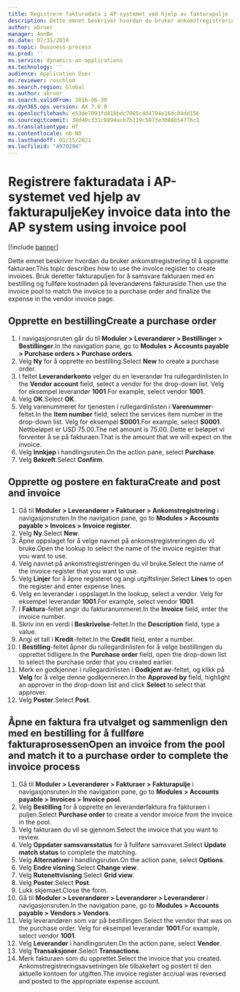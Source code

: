 ```yaml
---
title: Registrere fakturadata i AP-systemet ved hjelp av fakturapulje
description: Dette emnet beskriver hvordan du bruker ankomstregistrering til å opprette fakturaer.
author: abruer
manager: AnnBe
ms.date: 07/31/2019
ms.topic: business-process
ms.prod: ''
ms.service: dynamics-ax-applications
ms.technology: ''
audience: Application User
ms.reviewer: roschlom
ms.search.region: Global
ms.author: abruer
ms.search.validFrom: 2016-06-30
ms.dyn365.ops.version: AX 7.0.0
ms.openlocfilehash: e53de7091fd818bdc7085c404794e16dc84dd156
ms.sourcegitcommit: 38d40c331c8894acb7b119c5073e3088b54776c1
ms.translationtype: HT
ms.contentlocale: nb-NO
ms.lasthandoff: 01/15/2021
ms.locfileid: "4979294"
---
```

# <a name="key-invoice-data-into-the-ap-system-using-invoice-pool"></a><span data-ttu-id="9ebb5-103">Registrere fakturadata i AP-systemet ved hjelp av fakturapulje</span><span class="sxs-lookup"><span data-stu-id="9ebb5-103">Key invoice data into the AP system using invoice pool</span></span>

[!include [banner](../../includes/banner.md)]

<span data-ttu-id="9ebb5-104">Dette emnet beskriver hvordan du bruker ankomstregistrering til å opprette fakturaer.</span><span class="sxs-lookup"><span data-stu-id="9ebb5-104">This topic describes how to use the invoice register to create invoices.</span></span> <span data-ttu-id="9ebb5-105">Bruk deretter fakturapuljen for å samsvare fakturaen med en bestilling og fullføre kostnaden på leverandørens fakturaside.</span><span class="sxs-lookup"><span data-stu-id="9ebb5-105">Then use the invoice pool to match the invoice to a purchase order and finalize the expense in the vendor invoice page.</span></span>


## <a name="create-a-purchase-order"></a><span data-ttu-id="9ebb5-106">Opprette en bestilling</span><span class="sxs-lookup"><span data-stu-id="9ebb5-106">Create a purchase order</span></span>
1. <span data-ttu-id="9ebb5-107">I navigasjonsruten går du til **Moduler > Leverandører > Bestillinger > Bestillinger**.</span><span class="sxs-lookup"><span data-stu-id="9ebb5-107">In the navigation pane, go to **Modules > Accounts payable > Purchase orders > Purchase orders**.</span></span>
2. <span data-ttu-id="9ebb5-108">Velg **Ny** for å opprette en bestilling.</span><span class="sxs-lookup"><span data-stu-id="9ebb5-108">Select **New** to create a purchase order.</span></span>
3. <span data-ttu-id="9ebb5-109">I feltet **Leverandørkonto** velger du en leverandør fra rullegardinlisten.</span><span class="sxs-lookup"><span data-stu-id="9ebb5-109">In the **Vendor account** field, select a vendor for the drop-down list.</span></span> <span data-ttu-id="9ebb5-110">Velg for eksempel leverandør **1001**.</span><span class="sxs-lookup"><span data-stu-id="9ebb5-110">For example, select vendor **1001**.</span></span>
4. <span data-ttu-id="9ebb5-111">Velg **OK**.</span><span class="sxs-lookup"><span data-stu-id="9ebb5-111">Select **OK**.</span></span>
5. <span data-ttu-id="9ebb5-112">Velg varenummeret for tjenesten i rullegardinlisten i **Varenummer**-feltet.</span><span class="sxs-lookup"><span data-stu-id="9ebb5-112">In the **Item number** field, select the services item number in the drop-down list.</span></span> <span data-ttu-id="9ebb5-113">Velg for eksempel **S0001**.</span><span class="sxs-lookup"><span data-stu-id="9ebb5-113">For example, select **S0001**.</span></span> <span data-ttu-id="9ebb5-114">Nettbeløpet er USD 75.00.</span><span class="sxs-lookup"><span data-stu-id="9ebb5-114">The net amount is 75.00.</span></span>  <span data-ttu-id="9ebb5-115">Dette er beløpet vi forventer å se på fakturaen.</span><span class="sxs-lookup"><span data-stu-id="9ebb5-115">That is the amount that we will expect on the invoice.</span></span>  
6. <span data-ttu-id="9ebb5-116">Velg **Innkjøp** i handlingsruten.</span><span class="sxs-lookup"><span data-stu-id="9ebb5-116">On the action pane, select **Purchase**.</span></span>
7. <span data-ttu-id="9ebb5-117">Velg **Bekreft**.</span><span class="sxs-lookup"><span data-stu-id="9ebb5-117">Select **Confirm**.</span></span>

## <a name="create-and-post-and-invoice"></a><span data-ttu-id="9ebb5-118">Opprette og postere en faktura</span><span class="sxs-lookup"><span data-stu-id="9ebb5-118">Create and post and invoice</span></span>
1. <span data-ttu-id="9ebb5-119">Gå til **Moduler > Leverandører > Fakturaer > Ankomstregistrering** i navigasjonsruten.</span><span class="sxs-lookup"><span data-stu-id="9ebb5-119">In the navigation pane, go to **Modules > Accounts payable > Invoices > Invoice register**.</span></span>
2. <span data-ttu-id="9ebb5-120">Velg **Ny**.</span><span class="sxs-lookup"><span data-stu-id="9ebb5-120">Select **New**.</span></span>
3. <span data-ttu-id="9ebb5-121">Åpne oppslaget for å velge navnet på ankomstregistreringen du vil bruke.</span><span class="sxs-lookup"><span data-stu-id="9ebb5-121">Open the lookup to select the name of the invoice register that you want to use.</span></span>
4. <span data-ttu-id="9ebb5-122">Velg navnet på ankomstregistreringen du vil bruke.</span><span class="sxs-lookup"><span data-stu-id="9ebb5-122">Select the name of the invoice register that you want to use.</span></span>
5. <span data-ttu-id="9ebb5-123">Velg **Linjer** for å åpne registeret og angi utgiftslinjer.</span><span class="sxs-lookup"><span data-stu-id="9ebb5-123">Select **Lines** to open the register and enter expense lines.</span></span>
6. <span data-ttu-id="9ebb5-124">Velg en leverandør i oppslaget.</span><span class="sxs-lookup"><span data-stu-id="9ebb5-124">In the lookup, select a vendor.</span></span> <span data-ttu-id="9ebb5-125">Velg for eksempel leverandør **1001**.</span><span class="sxs-lookup"><span data-stu-id="9ebb5-125">For example, select vendor **1001**.</span></span>
7. <span data-ttu-id="9ebb5-126">I **Faktura**-feltet angir du fakturanummeret.</span><span class="sxs-lookup"><span data-stu-id="9ebb5-126">In the **Invoice** field, enter the invoice number.</span></span>
8. <span data-ttu-id="9ebb5-127">Skriv inn en verdi i **Beskrivelse**-feltet.</span><span class="sxs-lookup"><span data-stu-id="9ebb5-127">In the **Description** field, type a value.</span></span>
9. <span data-ttu-id="9ebb5-128">Angi et tall i **Kredit**-feltet.</span><span class="sxs-lookup"><span data-stu-id="9ebb5-128">In the **Credit** field, enter a number.</span></span>
10. <span data-ttu-id="9ebb5-129">I **Bestilling**-feltet åpner du rullegardinlisten for å velge bestillingen du opprettet tidligere.</span><span class="sxs-lookup"><span data-stu-id="9ebb5-129">In the **Purchase order** field, open the drop-down list to select the purchase order that you created earlier.</span></span>
11. <span data-ttu-id="9ebb5-130">Merk en godkjenner i rullegardinlisten i **Godkjent av**-feltet, og klikk på **Velg** for å velge denne godkjenneren.</span><span class="sxs-lookup"><span data-stu-id="9ebb5-130">In the **Approved by** field, highlight an approver in the drop-down list and click **Select** to select that approver.</span></span>
12. <span data-ttu-id="9ebb5-131">Velg **Poster**.</span><span class="sxs-lookup"><span data-stu-id="9ebb5-131">Select **Post**.</span></span>

## <a name="open-an-invoice-from-the-pool-and-match-it-to-a-purchase-order-to-complete-the-invoice-process"></a><span data-ttu-id="9ebb5-132">Åpne en faktura fra utvalget og sammenlign den med en bestilling for å fullføre fakturaprosessen</span><span class="sxs-lookup"><span data-stu-id="9ebb5-132">Open an invoice from the pool and match it to a purchase order to complete the invoice process</span></span>
1. <span data-ttu-id="9ebb5-133">Gå til **Moduler > Leverandører > Fakturaer > Fakturapulje** i navigasjonsruten.</span><span class="sxs-lookup"><span data-stu-id="9ebb5-133">In the navigation pane, go to **Modules > Accounts payable > Invoices > Invoice pool**.</span></span>
2. <span data-ttu-id="9ebb5-134">Velg **Bestilling** for å opprette en leverandørfaktura fra fakturaen i puljen.</span><span class="sxs-lookup"><span data-stu-id="9ebb5-134">Select **Purchase order** to create a vendor invoice from the invoice in the pool.</span></span>
3. <span data-ttu-id="9ebb5-135">Velg fakturaen du vil se gjennom.</span><span class="sxs-lookup"><span data-stu-id="9ebb5-135">Select the invoice that you want to review.</span></span>
4. <span data-ttu-id="9ebb5-136">Velg **Oppdater samsvarsstatus** for å fullføre samsvaret.</span><span class="sxs-lookup"><span data-stu-id="9ebb5-136">Select **Update match status** to complete the matching.</span></span>
5. <span data-ttu-id="9ebb5-137">Velg **Alternativer** i handlingsruten.</span><span class="sxs-lookup"><span data-stu-id="9ebb5-137">On the action pane, select **Options**.</span></span>
6. <span data-ttu-id="9ebb5-138">Velg **Endre visning**.</span><span class="sxs-lookup"><span data-stu-id="9ebb5-138">Select **Change view**.</span></span>
7. <span data-ttu-id="9ebb5-139">Velg **Rutenettvisning**.</span><span class="sxs-lookup"><span data-stu-id="9ebb5-139">Select **Grid view**.</span></span>
8. <span data-ttu-id="9ebb5-140">Velg **Poster**.</span><span class="sxs-lookup"><span data-stu-id="9ebb5-140">Select **Post**.</span></span>
9. <span data-ttu-id="9ebb5-141">Lukk skjemaet.</span><span class="sxs-lookup"><span data-stu-id="9ebb5-141">Close the form.</span></span>
10. <span data-ttu-id="9ebb5-142">Gå til **Moduler > Leverandører > Leverandører > Leverandører** i navigasjonsruten.</span><span class="sxs-lookup"><span data-stu-id="9ebb5-142">In the navigation pane, go to **Modules > Accounts payable > Vendors > Vendors**.</span></span>
11. <span data-ttu-id="9ebb5-143">Velg leverandøren som var på bestillingen.</span><span class="sxs-lookup"><span data-stu-id="9ebb5-143">Select the vendor that was on the purchase order.</span></span> <span data-ttu-id="9ebb5-144">Velg for eksempel leverandør **1001**.</span><span class="sxs-lookup"><span data-stu-id="9ebb5-144">For example, select vendor **1001**.</span></span>
12. <span data-ttu-id="9ebb5-145">Velg **Leverandør** i handlingsruten.</span><span class="sxs-lookup"><span data-stu-id="9ebb5-145">On the action pane, select **Vendor**.</span></span>
13. <span data-ttu-id="9ebb5-146">Velg **Transaksjoner**.</span><span class="sxs-lookup"><span data-stu-id="9ebb5-146">Select **Transactions**.</span></span>
14. <span data-ttu-id="9ebb5-147">Merk fakturaen som du opprettet.</span><span class="sxs-lookup"><span data-stu-id="9ebb5-147">Select the invoice that you created.</span></span> <span data-ttu-id="9ebb5-148">Ankomstregistreringsavsetningen ble tilbakeført og postert til den aktuelle kontoen for utgiften.</span><span class="sxs-lookup"><span data-stu-id="9ebb5-148">The invoice register accrual was reversed and posted to the appropriate expense account.</span></span>  

